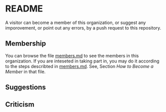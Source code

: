 # README

A visitor can become a member of this organization, or suggest any imporovement,
or point out any errors, by a push request to this repository.

## Membership

You can browse the file [members.md](members.md) to see the members in this
organization.  If you are inteseted in taking part in, you may do it according
to the steps describted in [members.md](members.md).  See, Section
*How to Become a Member* in that file.

## Suggestions

## Criticism
